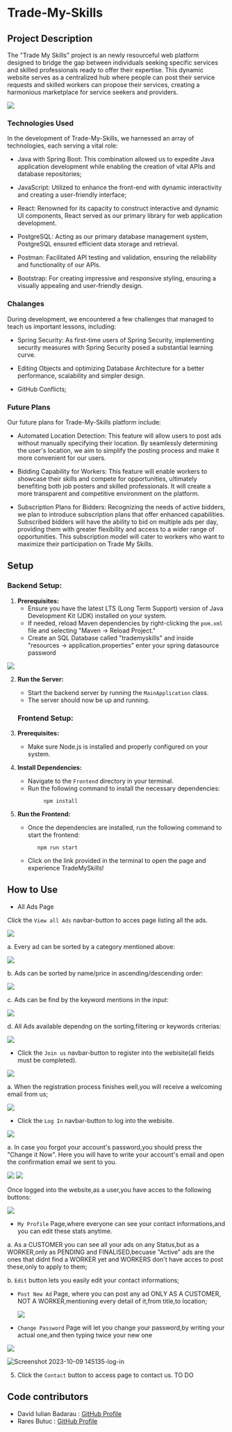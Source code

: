 
# Trade-My-Skills

## Project Description 
The "Trade My Skills" project is an newly resourceful web platform designed to bridge the gap between individuals seeking specific services and skilled professionals ready to offer their expertise. This dynamic website serves as a centralized hub where people can post their service requests and skilled workers can propose their services, creating a harmonious marketplace for service seekers and providers.

<img src="https://cdn.discordapp.com/attachments/1080812341693784124/1176126324969066576/1.png?ex=656dbbff&is=655b46ff&hm=776813af8e3e1ecd2eed6fe14f2a628cb9c948d63aacbc488980900c0f9e1f94&" />


### Technologies Used

In the development of Trade-My-Skills, we harnessed an array of technologies, each serving a vital role:

- Java with Spring Boot: This combination allowed us to expedite Java application development while enabling the creation of vital APIs and database repositories;

- JavaScript: Utilized to enhance the front-end with dynamic interactivity and creating a user-friendly interface;

- React: Renowned for its capacity to construct interactive and dynamic UI components, React served as our primary library for web application development.

- PostgreSQL: Acting as our primary database management system, PostgreSQL ensured efficient data storage and retrieval.

- Postman: Facilitated API testing and validation, ensuring the reliability and functionality of our APIs.

- Bootstrap: For creating impressive and responsive styling, ensuring a visually appealing and user-friendly design.


### Chalanges

During development, we encountered a few challenges that managed to teach us important lessons, including:

- Spring Security: As first-time users of Spring Security, implementing security measures with Spring Security posed a substantial learning curve.

- Editing Objects and optimizing Database Architecture for a better performance, scalability and simpler design.

- GitHub Conflicts;

### Future Plans
Our future plans for Trade-My-Skills platform include:

- Automated Location Detection: This feature will allow users to post ads without manually specifying their location. By seamlessly determining the user's location, we aim to simplify the posting process and make it more convenient for our users.

- Bidding Capability for Workers: This feature will enable workers to showcase their skills and compete for opportunities, ultimately benefiting both job posters and skilled professionals. It will create a more transparent and competitive environment on the platform.

- Subscription Plans for Bidders: Recognizing the needs of active bidders, we plan to introduce subscription plans that offer enhanced capabilities. Subscribed bidders will have the ability to bid on multiple ads per day, providing them with greater flexibility and access to a wider range of opportunities. This subscription model will cater to workers who want to maximize their participation on Trade My Skills.

## Setup

### Backend Setup:

1. **Prerequisites:**
    - Ensure you have the latest LTS (Long Term Support) version of Java Development Kit (JDK) installed on your system.
    - If needed, reload Maven dependencies by right-clicking the `pom.xml` file and selecting "Maven -> Reload Project."
    - Create an SQL Database called "trademyskills" and inside "resources -> application.properties" enter your spring datasource password

<img src="https://cdn.discordapp.com/attachments/1080812341693784124/1176136576250679296/image.png?ex=656dc58b&is=655b508b&hm=dc554401302057544664f4c6c82fd3ea828aee47a0fc29a187229a2412dfccff&" />


2. **Run the Server:**
    - Start the backend server by running the `MainApplication` class.
    - The server should now be up and running.


    ### Frontend Setup:

1. **Prerequisites:**
    - Make sure Node.js is installed and properly configured on your system.

2. **Install Dependencies:**
    - Navigate to the `Frontend` directory in your terminal.
    - Run the following command to install the necessary dependencies:
      ```
           npm install
      ```

3. **Run the Frontend:**
    - Once the dependencies are installed, run the following command to start the frontend:
      ```
         npm run start 
      ```

    - Click on the link provided in the terminal to open the page and experience TradeMySkills!
  


## How to Use 
  
- All Ads Page

Click the `View all Ads` navbar-button to acces page listing all the ads.

<img src="https://cdn.discordapp.com/attachments/1080812341693784124/1176155844463841430/image.png?ex=656dd77d&is=655b627d&hm=72ed60b6506bd9f1197805c62cbb7c84b1878d489c11a968af6a29ef3c9fbcc6&" />

a. Every ad can be sorted by a category mentioned above:
  
<img src="https://cdn.discordapp.com/attachments/1080812341693784124/1176195498022019213/All_Ads_to_be_edted.png?ex=656dfc6b&is=655b876b&hm=d3ea197736cb281e8306407bfae6c28ff3de81a49de45ec42c29301787138e40&" />

b. Ads can be sorted by name/price in ascending/descending order:
    
<img src="https://cdn.discordapp.com/attachments/1080812341693784124/1176195499699744778/sort.png?ex=656dfc6b&is=655b876b&hm=3a64461211f53ee1138e31ba1f2bb3f365615baad970545b94b598b5b1e9bbea&" />

c. Ads can be find by the keyword mentions in the input:

<img src="https://cdn.discordapp.com/attachments/1080812341693784124/1176195499066400839/image.png?ex=656dfc6b&is=655b876b&hm=c58f7b905f90f7b818d1ac858078af55ed17932a1d3c1d4718625cc6fecff50a&" />

d. All Ads available dependng on the sorting,filtering or keywords criterias:

<img src="https://cdn.discordapp.com/attachments/1080812341693784124/1176195498483396648/allads.png?ex=656dfc6b&is=655b876b&hm=dd655f40c9e61bf1eb97283403c97d66914d2434802a7694f59851a4ab0a06fb&" />


- Click the `Join us` navbar-button to register into the webisite(all fields must be completed).

<img src="https://cdn.discordapp.com/attachments/1080812341693784124/1176159487162339411/image.png?ex=656ddae1&is=655b65e1&hm=5385ab628fd09457e00e0a91581b302d8cf9e8153f64010007a0e3fa54910661&" />

a. When the registration process finishes well,you will receive a welcoming email from us;

<img src="https://cdn.discordapp.com/attachments/1080812341693784124/1176170545209950249/image.png?ex=656de52e&is=655b702e&hm=679e4c36bd30ac71a56f5167e8ed1489f4a61008aee43a59a5266040246056e5&" />

- Click the `Log In` navbar-button to log into the webisite.

<img src="https://cdn.discordapp.com/attachments/1080812341693784124/1176159962741878804/image.png?ex=656ddb53&is=655b6653&hm=4aed79e6945013212af9e134a40d915fc65869789d382ae4d2e60159f42b4a56&" />

a. In case you forgot your account's password,you should press the "Change it Now". Here you will have to write your account's email and open the confirmation email we sent to you.

<img src="https://cdn.discordapp.com/attachments/1080812341693784124/1176171551549308949/image.png?ex=656de61e&is=655b711e&hm=4fa954a2b57ee6116316acad8060ac743f158558483f8ca6e823d42ef4acfc30&" />
<img src="https://cdn.discordapp.com/attachments/1080812341693784124/1176171935068065802/image.png?ex=656de679&is=655b7179&hm=b0a98187d5b04ca9c00416ee146efb44c600f29446e73fadc4baaa1fa5d17696&" />


Once logged into the website,as a user,you have acces to the following buttons:

<img src="https://cdn.discordapp.com/attachments/1080812341693784124/1176175923310100610/image.png?ex=656dea30&is=655b7530&hm=9b3dd51f0d346c46e44db6f177a507d08db17d44aef22841725320bdb4b20492&" />

- `My Profile` Page,where everyone can see your contact informations,and you can edit these stats anytime.

a.  As a CUSTOMER you can see all your ads on any Status,but as a WORKER,only as PENDING and FINALISED,becuase "Active" ads are the ones that didnt find a WORKER yet and WORKERS don't have acces to post these,only to apply to them;



b. `Edit` button lets you easily edit your contact informations;

- `Post New Ad` Page, where you can post any ad ONLY AS A CUSTOMER, NOT A WORKER,mentioning every detail of it,from title,to location;

  <img src="https://cdn.discordapp.com/attachments/1080812341693784124/1176151883337961543/image.png?ex=656dd3cc&is=655b5ecc&hm=13ea14bcc73088d4f330e218bdc2902d179a821c429ab20aa7906b8595b0b1af&" />


- `Change Password` Page will let you change your password,by writing your actual one,and then typing twice your new one

 <img src="https://cdn.discordapp.com/attachments/1080812341693784124/1176192723968077844/image.png?ex=656df9d5&is=655b84d5&hm=8aa8fa7888c7820a1fe131857f96d58a4db9c7e0d8441c40765c15bc05fd60b4&" />

![Screenshot 2023-10-09 145135-log-in](https://github.com/CodecoolGlobal/el-proyecte-grande-sprint-1-java-RaresButuc/assets/115742553/cda5a74e-eb2e-4cfe-9b23-b00263e3b63c)

    
5. Click the `Contact` button to access page to contact us.
    TO DO
 

## Code contributors

- David Iulian Badarau : [GitHub Profile](https://github.com/BadarauDavid)
- Rares Butuc : [GitHub Profile](https://github.com/RaresButuc)
